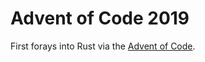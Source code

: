 # Advent of Code 2019

First forays into Rust via the [Advent of Code](https://adventofcode.com/2019).
